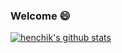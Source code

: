 ### Welcome 😄

[![henchik's github stats](https://github-readme-stats.vercel.app/api?username=henchik)](https://github.com/anuraghazra/github-readme-stats)

<!--
**henchik/henchik** is a ✨ _special_ ✨ repository because its `README.md` (this file) appears on your GitHub profile.

Here are some ideas to get you started:

- 🔭 I’m currently working on ...
- 🌱 I’m currently learning ...
- 👯 I’m looking to collaborate on ...
- 🤔 I’m looking for help with ...
- 💬 Ask me about ...
- 📫 How to reach me: ...
- 😄 Pronouns: ...
- ⚡ Fun fact: ...
-->
